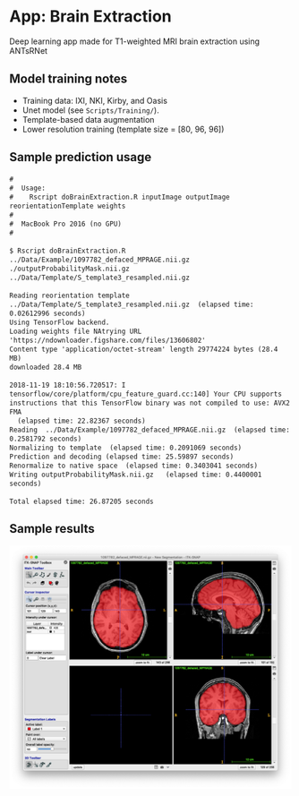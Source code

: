 # App:  Brain Extraction

Deep learning app made for T1-weighted MRI brain extraction using ANTsRNet

## Model training notes

* Training data: IXI, NKI, Kirby, and Oasis
* Unet model (see ``Scripts/Training/``).
* Template-based data augmentation
* Lower resolution training (template size = [80, 96, 96])

## Sample prediction usage

```
#
#  Usage:
#    Rscript doBrainExtraction.R inputImage outputImage reorientationTemplate weights
#
#  MacBook Pro 2016 (no GPU)
#

$ Rscript doBrainExtraction.R ../Data/Example/1097782_defaced_MPRAGE.nii.gz ./outputProbabilityMask.nii.gz ../Data/Template/S_template3_resampled.nii.gz

Reading reorientation template ../Data/Template/S_template3_resampled.nii.gz  (elapsed time: 0.02612996 seconds)
Using TensorFlow backend.
Loading weights file NAtrying URL 'https://ndownloader.figshare.com/files/13606802'
Content type 'application/octet-stream' length 29774224 bytes (28.4 MB)
downloaded 28.4 MB

2018-11-19 18:10:56.720517: I tensorflow/core/platform/cpu_feature_guard.cc:140] Your CPU supports instructions that this TensorFlow binary was not compiled to use: AVX2 FMA
  (elapsed time: 22.82367 seconds)
Reading  ../Data/Example/1097782_defaced_MPRAGE.nii.gz  (elapsed time: 0.2581792 seconds)
Normalizing to template  (elapsed time: 0.2091069 seconds)
Prediction and decoding (elapsed time: 25.59897 seconds)
Renormalize to native space  (elapsed time: 0.3403041 seconds)
Writing outputProbabilityMask.nii.gz   (elapsed time: 0.4400001 seconds)

Total elapsed time: 26.87205 seconds
```

## Sample results

![Brain extraction results](Documentation/Images/resultsBrainExtraction.png)
